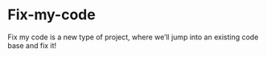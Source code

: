 # Fix-my-code
Fix my code is a new type of project, where we’ll jump into an existing code base and fix it!
